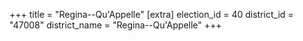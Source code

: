 +++
title = "Regina--Qu'Appelle"
[extra]
election_id = 40
district_id = "47008"
district_name = "Regina--Qu'Appelle"
+++
